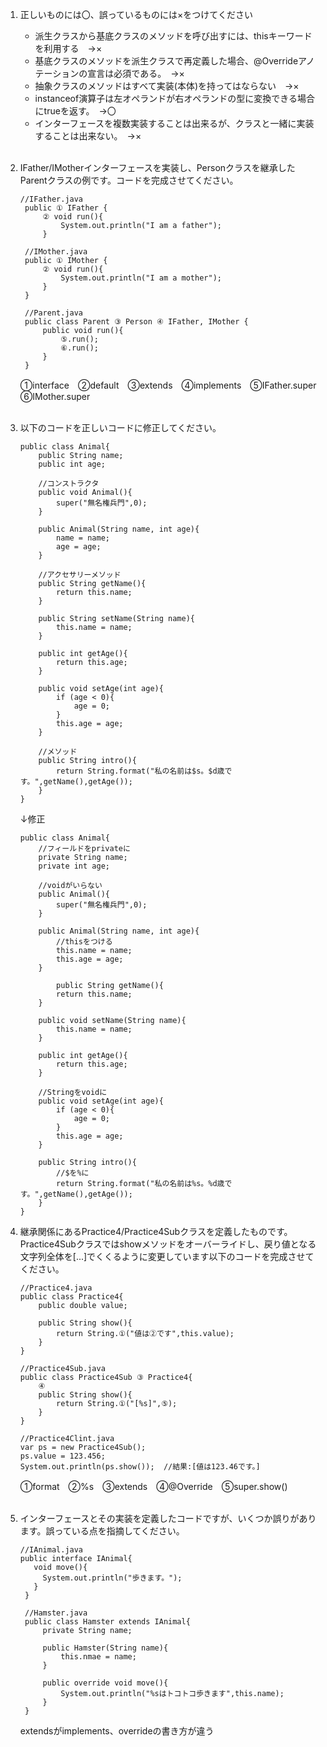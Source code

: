 1. 正しいものには〇、誤っているものには×をつけてください
   * 派生クラスから基底クラスのメソッドを呼び出すには、thisキーワードを利用する　→×
   * 基底クラスのメソッドを派生クラスで再定義した場合、@Overrideアノテーションの宣言は必須である。　→×
   * 抽象クラスのメソッドはすべて実装(本体)を持ってはならない　→×
   * instanceof演算子は左オペランドが右オペランドの型に変換できる場合にtrueを返す。　→〇
   * インターフェースを複数実装することは出来るが、クラスと一緒に実装することは出来ない。　→×
   <br><br>

2. IFather/IMotherインターフェースを実装し、Personクラスを継承したParentクラスの例です。コードを完成させてください。
   ```
   //IFather.java
	public ① IFather {
		② void run(){
			System.out.println("I am a father");
		}
    
    //IMother.java
    public ① IMother {
		② void run(){
			System.out.println("I am a mother");
		}
	}

    //Parent.java
    public class Parent ③ Person ④ IFather, IMother {
		public void run(){
			⑤.run();
			⑥.run();
		}
	}
   ```
   ①interface　②default　③extends　④implements　⑤IFather.super　⑥IMother.super
   <br><br>

3. 以下のコードを正しいコードに修正してください。
   ```
   public class Animal{
       public String name;
       public int age;

       //コンストラクタ
       public void Animal(){
           super("無名権兵門",0);
       }

       public Animal(String name, int age){
           name = name;
           age = age;
       }

       //アクセサリーメソッド
       public String getName(){
           return this.name;
       }

       public String setName(String name){
           this.name = name;
       }

       public int getAge(){
           return this.age;
       }

       public void setAge(int age){
           if (age < 0){
               age = 0;
           }
           this.age = age;
       }

       //メソッド
       public String intro(){
           return String.format("私の名前は$s。$d歳です。",getName(),getAge());
       }
   }
   ```
   ↓修正
   ```
   public class Animal{
       //フィールドをprivateに
       private String name;
       private int age;

       //voidがいらない
       public Animal(){
           super("無名権兵門",0);
       }

       public Animal(String name, int age){
           //thisをつける
           this.name = name;
           this.age = age;
       }

           public String getName(){
           return this.name;
       }

       public void setName(String name){
           this.name = name;
       }

       public int getAge(){
           return this.age;
       }
       
       //Stringをvoidに　　　
       public void setAge(int age){
           if (age < 0){
               age = 0;
           }
           this.age = age;
       }

       public String intro(){
           //$を%に
           return String.format("私の名前は%s。%d歳です。",getName(),getAge());
       }
   }

   ```

4. 継承関係にあるPractice4/Practice4Subクラスを定義したものです。Practice4Subクラスではshowメソッドをオーバーライドし、戻り値となる文字列全体を[...]でくくるように変更しています以下のコードを完成させてください。
   ```
   //Practice4.java
   public class Practice4{
       public double value;
    
       public String show(){
           return String.①("値は②です",this.value);
       }
   }
   
   //Practice4Sub.java
   public class Practice4Sub ③ Practice4{
       ④
       public String show(){
           return String.①("[%s]",⑤);
       }
   }
   
   //Practice4Clint.java
   var ps = new Practice4Sub();
   ps.value = 123.456;
   System.out.println(ps.show());  //結果:[値は123.46です。]
   ```
   ①format　②%s　③extends　④@Override　⑤super.show()
   <br><br>

5. インターフェースとその実装を定義したコードですが、いくつか誤りがあります。誤っている点を指摘してください。
   ```
   //IAnimal.java
   public interface IAnimal{
      void move(){
        System.out.println("歩きます。");
      }
    }

    //Hamster.java
    public class Hamster extends IAnimal{
        private String name;

        public Hamster(String name){
            this.nmae = name;
        }

        public override void move(){
            System.out.println("%sはトコトコ歩きます",this.name);
        }
    }
   ```
   extendsがimplements、overrideの書き方が違う